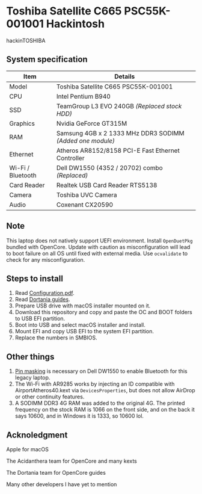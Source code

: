 # Toshiba Satellite C665 PSC55K-001001 Hackintosh

hackinTOSHIBA

## System specification

| Item | Details |
| - | - |
| Model | Toshiba Satellite C665 PSC55K-001001 |
| CPU | Intel Pentium B940 |
| SSD | TeamGroup L3 EVO 240GB *(Replaced stock HDD)* |
| Graphics | Nvidia GeForce GT315M |
| RAM | Samsung 4GB x 2 1333 MHz DDR3 SODIMM *(Added one module)* |
| Ethernet | Atheros AR8152/8158 PCI-E Fast Ethernet Controller |
| Wi-Fi / Bluetooth | Dell DW1550 (4352 / 20702) combo *(Replaced)* |
| Card Reader | Realtek USB Card Reader RTS5138 |
| Camera | Toshiba UVC Camera |
| Audio | Coxenant CX20590 |

## Note

This laptop does not natively support UEFI environment. Install `OpenDuetPkg` bundled with OpenCore. Update with caution as misconfiguration will lead to boot failure on all OS until fixed with external media. Use `ocvalidate` to check for any misconfiguration.

## Steps to install

1. Read [Configuration.pdf](https://github.com/acidanthera/OpenCorePkg/blob/master/Docs/Configuration.pdf).
2. Read [Dortania guides](https://dortania.github.io/getting-started/).
3. Prepare USB drive with macOS installer mounted on it.
4. Download this repository and copy and paste the OC and BOOT folders to USB EFI partition.
5. Boot into USB and select macOS installer and install.
6. Mount EFI and copy USB EFI to the system EFI partition.
7. Replace the numbers in SMBIOS.

## Other things

1. [Pin masking](https://i.applelife.ru/2019/03/448862_448858_ceh123_whitelisthack.jpg) is necessary on Dell DW1550 to enable Bluetooth for this legacy laptop.
2. The Wi-Fi with AR9285 works by injecting an ID compatible with AirportAtheros40.kext via `DevicesProperties`, but does not allow AirDrop or other continuity features.
3. A SODIMM DDR3 4G RAM was added to the original 4G. The printed frequency on the stock RAM is 1066 on the front side, and on the back it says 10600, and in Windows it is 1333, so 10600 lol.

## Acknoledgment

Apple for macOS

The Acidanthera team for OpenCore and many kexts

The Dortania team for OpenCore guides

Many other developers I have yet to mention
